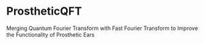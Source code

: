 # ProstheticQFT
Merging Quantum Fourier Transform with Fast Fourier Transform to Improve the Functionality of Prosthetic Ears
